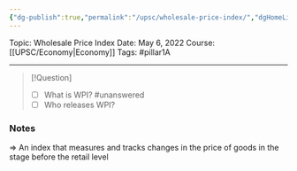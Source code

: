 ```yaml
---
{"dg-publish":true,"permalink":"/upsc/wholesale-price-index/","dgHomeLink":true,"dgPassFrontmatter":false}
---
```


Topic: Wholesale Price Index
Date: May 6, 2022
Course:[[UPSC/Economy|Economy]]
Tags: #pillar1A

---

> [!Question]
> - [ ] What is WPI? #unanswered 
> - [ ] Who releases WPI?


### Notes
=> An index that measures and tracks changes in the price of goods in the stage before the retail level




